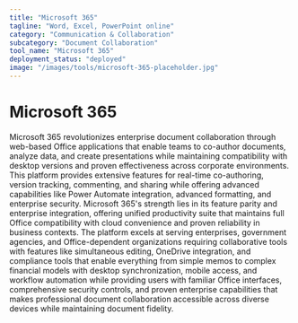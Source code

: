 ```yaml
---
title: "Microsoft 365"
tagline: "Word, Excel, PowerPoint online"
category: "Communication & Collaboration"
subcategory: "Document Collaboration"
tool_name: "Microsoft 365"
deployment_status: "deployed"
image: "/images/tools/microsoft-365-placeholder.jpg"
---
```


# Microsoft 365

Microsoft 365 revolutionizes enterprise document collaboration through web-based Office applications that enable teams to co-author documents, analyze data, and create presentations while maintaining compatibility with desktop versions and proven effectiveness across corporate environments. This platform provides extensive features for real-time co-authoring, version tracking, commenting, and sharing while offering advanced capabilities like Power Automate integration, advanced formatting, and enterprise security. Microsoft 365's strength lies in its feature parity and enterprise integration, offering unified productivity suite that maintains full Office compatibility with cloud convenience and proven reliability in business contexts. The platform excels at serving enterprises, government agencies, and Office-dependent organizations requiring collaborative tools with features like simultaneous editing, OneDrive integration, and compliance tools that enable everything from simple memos to complex financial models with desktop synchronization, mobile access, and workflow automation while providing users with familiar Office interfaces, comprehensive security controls, and proven enterprise capabilities that makes professional document collaboration accessible across diverse devices while maintaining document fidelity.